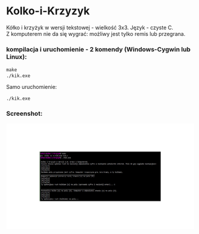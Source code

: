 # Kolko-i-Krzyzyk
Kółko i krzyżyk w wersji tekstowej - wielkość 3x3. Język - czyste C.  
Z komputerem nie da się wygrać: możliwy jest tylko remis lub przegrana.

### kompilacja i uruchomienie - 2 komendy (Windows-Cygwin lub Linux):

	make
	./kik.exe

Samo uruchomienie:

	./kik.exe

### Screenshot:

![kik.exe](https://github.com/collector1871/Kolko-i-Krzyzyk/blob/master/kik-screen.jpg)